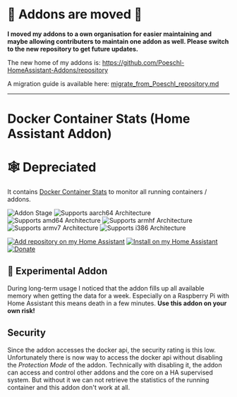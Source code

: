 # 🚨 Addons are moved 🚚

__I moved my addons to a own organisation for easier maintaining and maybe allowing contributers to maintain one addon as well. Please switch to the new repository to get future updates.__

The new home of my addons is: https://github.com/Poeschl-HomeAssistant-Addons/repository

A migration guide is available here: [migrate_from_Poeschl_repository.md](https://github.com/Poeschl-HomeAssistant-Addons/repository/blob/main/docs/migrate_from_Poeschl_repository.md)

---

# Docker Container Stats (Home Assistant Addon)

# 🕸️ Depreciated

It contains [Docker Container Stats](https://github.com/virtualzone/docker-container-stats) to monitor all running containers / addons.

![Addon Stage][stage-badge]
![Supports aarch64 Architecture][aarch64-badge]
![Supports amd64 Architecture][amd64-badge]
![Supports armhf Architecture][armhf-badge]
![Supports armv7 Architecture][armv7-badge]
![Supports i386 Architecture][i386-badge]

[![Add repository on my Home Assistant][repository-badge]][repository-url]
[![Install on my Home Assistant][install-badge]][install-url]
[![Donate][donation-badge]][donation-url]

## 🧪 Experimental Addon

During long-term usage I noticed that the addon fills up all available memory when getting the data for a week.
Especially on a Raspberry Pi with Home Assistant this means death in a few minutes.
__Use this addon on your own risk!__

## Security

Since the addon accesses the docker api, the security rating is this low.
Unfortunately there is now way to access the docker api without disabling the *Protection Mode* of the addon.
Technically with disabling it, the addon can access and control other addons and the core on a HA supervised system.
But without it we can not retrieve the statistics of the running container and this addon don't work at all.


[aarch64-badge]: https://img.shields.io/badge/aarch64-yes-green.svg?style=for-the-badge
[amd64-badge]: https://img.shields.io/badge/amd64-yes-green.svg?style=for-the-badge
[armhf-badge]: https://img.shields.io/badge/armhf-yes-green.svg?style=for-the-badge
[armv7-badge]: https://img.shields.io/badge/armv7-yes-green.svg?style=for-the-badge
[i386-badge]: https://img.shields.io/badge/i386-yes-green.svg?style=for-the-badge
[stage-badge]: https://img.shields.io/badge/Addon%20stage-experimental%20🧪-yellow.svg?style=for-the-badge
[install-badge]: https://img.shields.io/badge/Install%20on%20my-Home%20Assistant-41BDF5?logo=home-assistant&style=for-the-badge
[donation-badge]: https://img.shields.io/badge/Buy%20me%20a%20coffee-%23d32f2f?logo=buy-me-a-coffee&style=for-the-badge&logoColor=white
[donation-url]: https://www.buymeacoffee.com/Poeschl
[repository-badge]: https://img.shields.io/badge/Add%20repository%20to%20my-Home%20Assistant-41BDF5?logo=home-assistant&style=for-the-badge

[install-url]: https://my.home-assistant.io/redirect/supervisor_addon?addon=243ffc37_container-stats
[repository-url]: https://my.home-assistant.io/redirect/supervisor_add_addon_repository/?repository_url=https%3A%2F%2Fgithub.com%2FPoeschl%2FHassio-Addons
